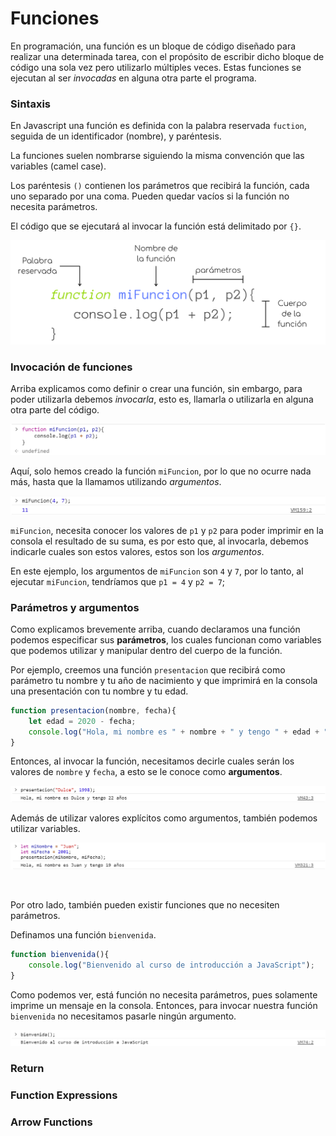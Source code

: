 # Funciones

En programación, una función es un bloque de código diseñado para realizar una determinada tarea, con el propósito de escribir dicho bloque de código una sola vez pero utilizarlo múltiples veces. Estas funciones se ejecutan al ser *invocadas* en alguna otra parte el programa.

### Sintaxis
En Javascript una función es definida con la palabra reservada `fuction`, seguida de un identificador (nombre), y paréntesis.

La funciones suelen nombrarse siguiendo la misma convención que las variables (camel case).

Los paréntesis `()` contienen los parámetros que recibirá la función, cada uno separado por una coma. Pueden quedar vacíos si la función no necesita parámetros.

El código que se ejecutará al invocar la función está delimitado por `{}`.

<p align="center">
    <img src="./img/js/funciones.png">
</p>

### Invocación de funciones
Arriba explicamos como definir o crear una función, sin embargo, para poder utilizarla debemos *invocarla*, esto es, llamarla o utilizarla en alguna otra parte del código.

<p align="center">
    <img src="./img/js/invocarFuncion.png">
</p>

Aquí, solo hemos creado la función `miFuncion`, por lo que no ocurre nada más, hasta que la llamamos utilizando *argumentos*.

<p align="center">
    <img src="./img/js/invocarFuncion2.png">
</p>

`miFuncion`, necesita conocer los valores de `p1` y `p2` para poder imprimir en la consola el resultado de su suma, es por esto que, al invocarla, debemos indicarle cuales son estos valores, estos son los *argumentos*.

En este ejemplo, los argumentos de `miFuncion` son `4` y `7`, por lo tanto, al ejecutar `miFuncion`, tendríamos que `p1 = 4` y `p2 = 7`;

### Parámetros y argumentos
Como explicamos brevemente arriba, cuando declaramos una función podemos especificar sus **parámetros**, los cuales funcionan como variables que podemos utilizar y manipular dentro del cuerpo de la función.

Por ejemplo, creemos una función `presentacion` que recibirá como parámetro tu nombre y tu año de nacimiento y que imprimirá en la consola una presentación con tu nombre y tu edad.

```javascript
function presentacion(nombre, fecha){
    let edad = 2020 - fecha;
    console.log("Hola, mi nombre es " + nombre + " y tengo " + edad + " años");
}
```

Entonces, al invocar la función, necesitamos decirle cuales serán los valores de `nombre` y `fecha`, a esto se le conoce como **argumentos**.
<p align="center">
    <img src="./img/js/argumentos.png">
</p>

Además de utilizar valores explícitos como argumentos, también podemos utilizar variables.
<p align="center">
    <img src="./img/js/argumentos3.png">
</p>


<br>

Por otro lado, también pueden existir funciones que no necesiten parámetros.

Definamos una función `bienvenida`.

```javascript
function bienvenida(){
    console.log("Bienvenido al curso de introducción a JavaScript");
}
```

Como podemos ver, está función no necesita parámetros, pues solamente imprime un mensaje en la consola. Entonces, para invocar nuestra función `bienvenida` no necesitamos pasarle ningún argumento.
<p align="center">
    <img src="./img/js/argumentos2.png">
</p>

### Return

### Function Expressions

### Arrow Functions
